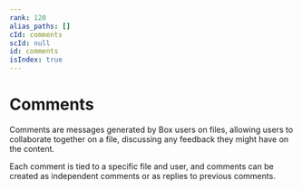 ```yaml
---
rank: 120
alias_paths: []
cId: comments
scId: null
id: comments
isIndex: true
---
```

# Comments

Comments are messages generated by Box users on files, allowing users to
collaborate together on a file, discussing any feedback they might have on the
content.

Each comment is tied to a specific file and user, and comments can be created as
independent comments or as replies to previous comments.
